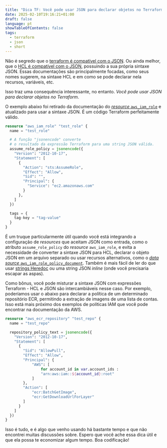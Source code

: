 ```yaml
---
title: "Dica TF: Você pode usar JSON para declarar objetos no Terraform"
date: 2025-02-10T19:16:21+01:00
draft: false
language: pt
showTableOfContents: false
tags:
  - terraform
  - json
  - short
---
```


Não é segredo que o [terraform é compatível com o JSON](https://developer.hashicorp.com/terraform/language/syntax/json). Ou ainda melhor, que o [HCL é compatível com o JSON](https://github.com/hashicorp/hcl/blob/main/json/spec.md), possuindo a sua própria sintaxe JSON. Essas documentações são principalmente focadas, como seus nomes sugerem, na sintaxe HCL e em como se pode declarar nela recursos, variáveis, etc.

Isso traz uma consequência interessante, no entanto. _Você pode usar JSON para declarar objetos no Terraform_.

O exemplo abaixo foi retirado da documentação do [_resource_ `aws_iam_role`](https://registry.terraform.io/providers/hashicorp/aws/latest/docs/resources/iam_role) e atualizado para usar a sintaxe JSON. É um código Terraform perfeitamente válido.

```terraform
resource "aws_iam_role" "test_role" {
  name = "test_role"

  # A função "jsonencode" converte
  # o resultado da expressão Terraform para uma string JSON válida.
  assume_role_policy = jsonencode({
    "Version": "2012-10-17",
    "Statement": [
      {
        "Action": "sts:AssumeRole",
        "Effect": "Allow",
        "Sid": "",
        "Principal": {
          "Service": "ec2.amazonaws.com"
        }
      },
    ]
  })

  tags = {
    tag-key = "tag-value"
  }
}
```

É um truque particularmente útil quando você está integrando a configuração de _resources_ que aceitam JSON como entrada, como o atributo `assume_role_policy` do _resource_ `aws_iam_role`, e evita a necessidade de converter a sintaxe JSON para HCL, declarar o objeto JSON em um arquivo separado ou usar recursos alternativos, como o [_data source_ `aws_iam_role_policy_document`](https://registry.terraform.io/providers/hashicorp/aws/latest/docs/data-sources/iam_policy_document). Também é mais fácil de ler do que usar [strings Heredoc](http://developer.hashicorp.com/terraform/language/expressions/strings#heredoc-strings) ou uma string JSON _inline_ (onde você precisaria escapar as aspas).

Como bônus, você pode misturar a sintaxe JSON com expressões Terraform - HCL e JSON são intercambiáveis nesse caso. Por exemplo, poderíamos usar o abaixo para declarar a política de um determinado repositório ECR, permitindo a extração de imagens de uma lista de contas. Isso está mais próximo dos exemplos de políticas IAM que você pode encontrar na documentação da AWS.


```terraform
resource "aws_ecr_repository" "test_repo" {
  name = "test_repo"

  repository_policy_text = jsonencode({
    "Version": "2012-10-17",
    "Statement": [
      {
        "Sid": "AllowPull",
        "Effect": "Allow",
        "Principal": {
            "AWS": [
                for account_id in var.account_ids :
                "arn:aws:iam::${account_id}:root"
            ]
        },
        "Action": [
            "ecr:BatchGetImage",
            "ecr:GetDownloadUrlForLayer"
        ]
      }
    ]
  })
}
```

Isso é tudo, e é algo que venho usando há bastante tempo e que não encontrei muitas discussões sobre. Espero que você ache essa dica útil e que ela possa te economizar algum tempo. Boa codificação!
